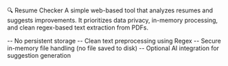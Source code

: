 🔍 Resume Checker
A simple web-based tool that analyzes resumes and suggests improvements. It prioritizes data privacy, in-memory processing, and clean regex-based text extraction from PDFs.

-- No persistent storage
-- Clean text preprocessing using Regex
-- Secure in-memory file handling (no file saved to disk)
-- Optional AI integration for suggestion generation
